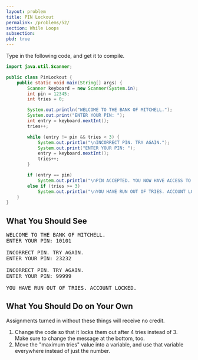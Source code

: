 ```yaml
---
layout: problem
title: PIN Lockout
permalink: /problems/52/
section: While Loops
subsection:
pbd: true
---
```

Type in the following code, and get it to compile.

```java
import java.util.Scanner;

public class PinLockout {
    public static void main(String[] args) {
        Scanner keyboard = new Scanner(System.in);
        int pin = 12345;
        int tries = 0;

        System.out.println("WELCOME TO THE BANK OF MITCHELL.");
        System.out.print("ENTER YOUR PIN: ");
        int entry = keyboard.nextInt();
        tries++;

        while (entry != pin && tries < 3) {
            System.out.println("\nINCORRECT PIN. TRY AGAIN.");
            System.out.print("ENTER YOUR PIN: ");
            entry = keyboard.nextInt();
            tries++;
        }

        if (entry == pin)
            System.out.println("\nPIN ACCEPTED. YOU NOW HAVE ACCESS TO YOUR ACCOUNT.");
        else if (tries >= 3)
            System.out.println("\nYOU HAVE RUN OUT OF TRIES. ACCOUNT LOCKED.");
    }
}
```

## What You Should See
<pre class="terminal">
WELCOME TO THE BANK OF MITCHELL.
ENTER YOUR PIN: <kbd>10101</kbd>

INCORRECT PIN. TRY AGAIN.
ENTER YOUR PIN: <kbd>23232</kbd>

INCORRECT PIN. TRY AGAIN.
ENTER YOUR PIN: <kbd>99999</kbd>

YOU HAVE RUN OUT OF TRIES. ACCOUNT LOCKED.
</pre>

## What You Should Do on Your Own
Assignments turned in without these things will receive no credit.

1. Change the code so that it locks them out after 4 tries instead of 3. Make sure to change the message at the bottom, too.
2. Move the "maximum tries" value into a variable, and use that variable everywhere instead of just the number.